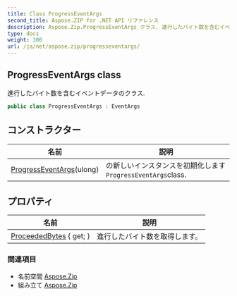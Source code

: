 ```yaml
---
title: Class ProgressEventArgs
second_title: Aspose.ZIP for .NET API リファレンス
description: Aspose.Zip.ProgressEventArgs クラス. 進行したバイト数を含むイベントデータのクラス.
type: docs
weight: 300
url: /ja/net/aspose.zip/progresseventargs/
---
```

## ProgressEventArgs class

進行したバイト数を含むイベントデータのクラス.

```csharp
public class ProgressEventArgs : EventArgs
```

## コンストラクター

| 名前 | 説明 |
| --- | --- |
| [ProgressEventArgs](progresseventargs/)(ulong) | の新しいインスタンスを初期化します`ProgressEventArgs`class. |

## プロパティ

| 名前 | 説明 |
| --- | --- |
| [ProceededBytes](../../aspose.zip/progresseventargs/proceededbytes/) { get; } | 進行したバイト数を取得します。 |

### 関連項目

* 名前空間 [Aspose.Zip](../../aspose.zip/)
* 組み立て [Aspose.Zip](../../)


